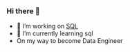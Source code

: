 ### Hi there 👋

- 🔭 I’m working on <a href="https://github.com/RadoslawJDA/SQL">SQL</a>
- 🌱 I’m currently learning sql
- On my way to become Data Engineer
